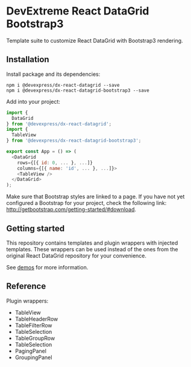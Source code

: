 # DevExtreme React DataGrid Bootstrap3

Template suite to customize React DataGrid with Bootstrap3 rendering.

## Installation

Install package and its dependencies:

```
npm i @devexpress/dx-react-datagrid --save
npm i @devexpress/dx-react-datagrid-bootstrap3 --save
```

Add into your project:

```js
import {
  DataGrid
} from '@devexpress/dx-react-datagrid';
import {
  TableView
} from '@devexpress/dx-react-datagrid-bootstrap3';

export const App = () => (
  <DataGrid
    rows={[{ id: 0, ... }, ...]}
    columns={[{ name: 'id', ... }, ...]}>
    <TableView />
  </DataGrid>
);
```

Make sure that Bootstrap styles are linked to a page. If you have not yet configured a Bootstrap for your project, check the following link: http://getbootstrap.com/getting-started/#download.

## Getting started

This repository contains templates and plugin wrappers with injected templates. These wrappers can be used instead of the ones from the original React DataGrid repository for your convenience.

See [demos](../dx-react-demos/README.md) for more information.

## Reference

Plugin wrappers:
- TableView
- TableHeaderRow
- TableFilterRow
- TableSelection
- TableGroupRow
- TableSelection
- PagingPanel
- GroupingPanel
